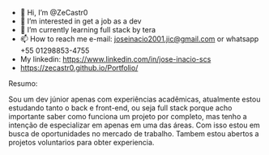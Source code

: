 - 👋  Hi, I’m @ZeCastr0
- 👀  I’m interested in get a job as a dev
- 🌱  I’m currently learning full stack by tera
- 📫  How to reach me e-mail: joseinacio2001.jic@gmail.com or whatsapp +55 01298853-4755 
- My linkedin: https://www.linkedin.com/in/jose-inacio-scs
- https://zecastr0.github.io/Portfolio/

Resumo:

Sou um dev júnior apenas com experiências acadêmicas, atualmente estou estudando tanto o  back e front-end, ou seja full stack porque acho importante saber como funciona um projeto por completo, mas tenho a intenção de especializar em apenas em uma das áreas. Com isso estou em busca de oportunidades no mercado de trabalho.
Tambem estou abertos a projetos voluntarios para obter experiencia.
